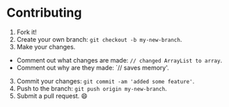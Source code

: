 # Contributing
1. Fork it!
2. Create your own branch: `git checkout -b my-new-branch`.
3. Make your changes.
  - Comment out what changes are made: `// changed ArrayList to array`.
  - Comment out why are they made: `// saves memory'.
3. Commit your changes: `git commit -am 'added some feature'`.
4. Push to the branch: `git push origin my-new-branch`.
5. Submit a pull request. :smile:
